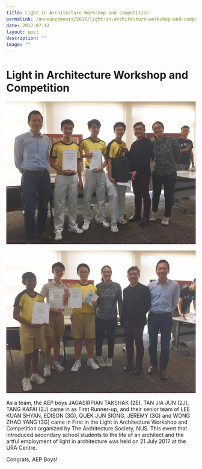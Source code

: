 ```yaml
---
title: Light in Architecture Workshop and Competition
permalink: /announcements/2017/light-in-architecture-workshop-and-competition/
date: 2017-07-12
layout: post
description: ""
image: ""
---
```

# **Light in Architecture Workshop and Competition**

![](/images/AEP-1.jpg)

![](/images/AEP-2.jpg)

As a team, the AEP boys JAGASIRPIAN TAKSHAK (2E), TAN JIA JUN (2J), TANG KAFAI (2J) came in as First Runner-up, and their senior team of LEE KUAN SHYAN, EDISON (3G), QUEK JUN SIONG, JEREMY (3G) and WONG ZHAO YANG (3G) came in First in the Light in Architecture Workshop and Competition organized by The Architecture Society, NUS. This event that introduced secondary school students to the life of an architect and the artful employment of light in architecture was held on 21 July 2017 at the URA Centre.

Congrats, AEP Boys!